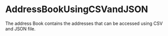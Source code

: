 # AddressBookUsingCSVandJSON
The address Book contains the addresses that can be accessed using CSV and JSON file.
